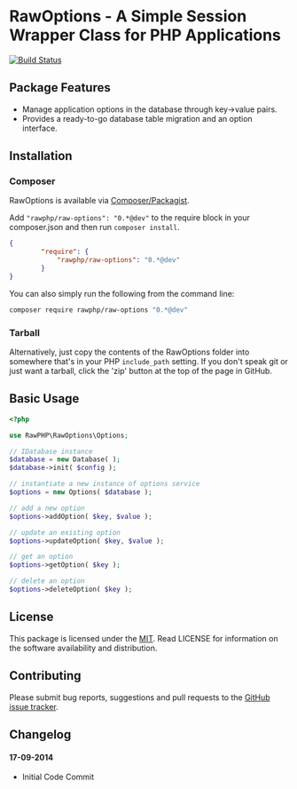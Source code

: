 # RawOptions - A Simple Session Wrapper Class for PHP Applications

[![Build Status](https://travis-ci.org/rawphp/RawOptions.svg?branch=master)](https://travis-ci.org/rawphp/RawOptions)

## Package Features
- Manage application options in the database through key->value pairs.
- Provides a ready-to-go database table migration and an option interface.

## Installation

### Composer
RawOptions is available via [Composer/Packagist](https://packagist.org/packages/rawphp/raw-options).

Add `"rawphp/raw-options": "0.*@dev"` to the require block in your composer.json and then run `composer install`.

```json
{
        "require": {
            "rawphp/raw-options": "0.*@dev"
        }
}
```

You can also simply run the following from the command line:

```sh
composer require rawphp/raw-options "0.*@dev"
```

### Tarball
Alternatively, just copy the contents of the RawOptions folder into somewhere that's in your PHP `include_path` setting. If you don't speak git or just want a tarball, click the 'zip' button at the top of the page in GitHub.

## Basic Usage

```php
<?php

use RawPHP\RawOptions\Options;

// IDatabase instance
$database = new Database( );
$database->init( $config );

// instantiate a new instance of options service
$options = new Options( $database );

// add a new option
$options->addOption( $key, $value );

// update an existing option
$options->updateOption( $key, $value );

// get an option
$options->getOption( $key );

// delete an option
$options->deleteOption( $key );
```

## License
This package is licensed under the [MIT](https://github.com/rawphp/RawOptions/blob/master/LICENSE). Read LICENSE for information on the software availability and distribution.

## Contributing

Please submit bug reports, suggestions and pull requests to the [GitHub issue tracker](https://github.com/rawphp/RawOptions/issues).

## Changelog

#### 17-09-2014
- Initial Code Commit
